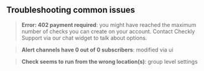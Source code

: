 ## Troubleshooting common issues

>**Error: 402 payment required**: you might have reached the maximum number of checks you can create on your account. Contact Checkly Support via our chat widget to talk about options. 

>**Alert channels have 0 out of 0 subscribers**: modified via ui

>**Check seems to run from the wrong location(s)**: group level settings